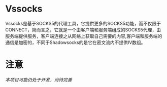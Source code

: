 # Vssocks

Vssocks是基于SOCKS5的代理工具，它提供更多的SOCKS5功能，而不仅限于CONNECT，简而言之，它就是一个由客户端和服务端组成的SOCKS5代理，由服务端提供服务，客户端连接之从网络上获取自己需要的内容,客户端和服务端的通信是加密的，不同于Shadowsocks的是它在密文流内不提供IV数组。

# 注意

*本项目可能仍处于开发，尚待完善*
